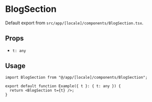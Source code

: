 # BlogSection

Default export from `src/app/[locale]/components/BlogSection.tsx`.

## Props
- `t: any`

## Usage
```tsx
import BlogSection from "@/app/[locale]/components/BlogSection";

export default function Example({ t }: { t: any }) {
  return <BlogSection t={t} />;
}
```
